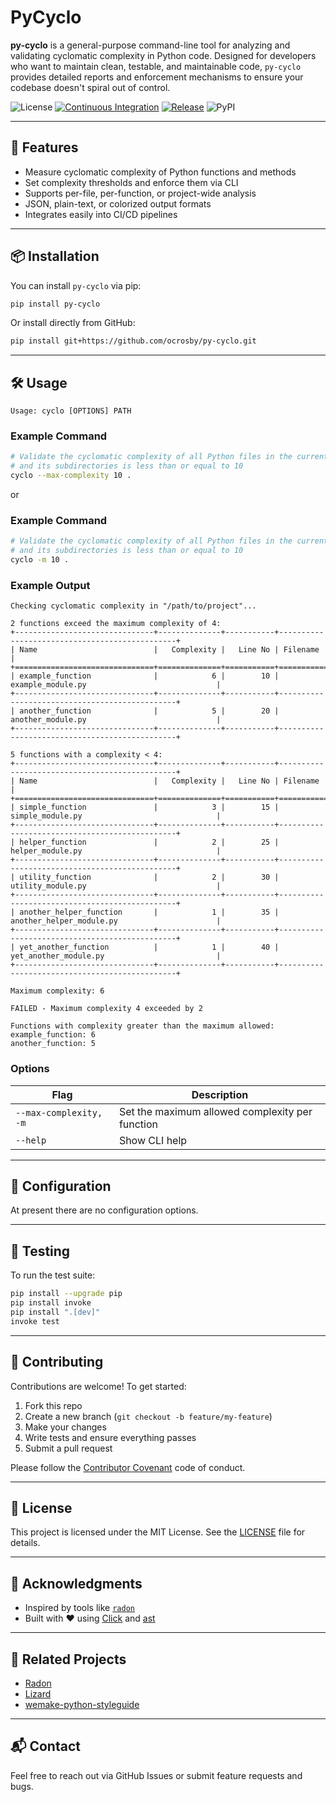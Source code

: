# PyCyclo

**py-cyclo** is a general-purpose command-line tool for analyzing and validating cyclomatic complexity in Python code. Designed for developers who want to maintain clean, testable, and maintainable code, `py-cyclo` provides detailed reports and enforcement mechanisms to ensure your codebase doesn't spiral out of control.

![License](https://img.shields.io/github/license/ocrosby/py-cyclo)
[![Continuous Integration](https://github.com/ocrosby/py-cyclo/actions/workflows/ci.yaml/badge.svg)](https://github.com/ocrosby/py-cyclo/actions/workflows/ci.yaml)
[![Release](https://github.com/ocrosby/py-cyclo/actions/workflows/release.yaml/badge.svg)](https://github.com/ocrosby/py-cyclo/actions/workflows/release.yaml)
![PyPI](https://img.shields.io/pypi/v/py-cyclo)

---

## 🚀 Features

- Measure cyclomatic complexity of Python functions and methods  
- Set complexity thresholds and enforce them via CLI  
- Supports per-file, per-function, or project-wide analysis  
- JSON, plain-text, or colorized output formats  
- Integrates easily into CI/CD pipelines  

---

## 📦 Installation

You can install `py-cyclo` via pip:

```bash
pip install py-cyclo
```

Or install directly from GitHub:

```bash
pip install git+https://github.com/ocrosby/py-cyclo.git
```

---

## 🛠️ Usage

```text
Usage: cyclo [OPTIONS] PATH
```

### Example Command

```bash
# Validate the cyclomatic complexity of all Python files in the current directory
# and its subdirectories is less than or equal to 10
cyclo --max-complexity 10 .
```

or 

### Example Command

```bash
# Validate the cyclomatic complexity of all Python files in the current directory
# and its subdirectories is less than or equal to 10
cyclo -m 10 .
```

### Example Output

```text
Checking cyclomatic complexity in "/path/to/project"...

2 functions exceed the maximum complexity of 4:
+-------------------------------+--------------+-----------+-----------------------------------------------+
| Name                          |   Complexity |   Line No | Filename                                      |
+===============================+==============+===========+===============================================+
| example_function              |            6 |        10 | example_module.py                             |
+-------------------------------+--------------+-----------+-----------------------------------------------+
| another_function              |            5 |        20 | another_module.py                             |
+-------------------------------+--------------+-----------+-----------------------------------------------+

5 functions with a complexity < 4:
+-------------------------------+--------------+-----------+-----------------------------------------------+
| Name                          |   Complexity |   Line No | Filename                                      |
+===============================+==============+===========+===============================================+
| simple_function               |            3 |        15 | simple_module.py                              |
+-------------------------------+--------------+-----------+-----------------------------------------------+
| helper_function               |            2 |        25 | helper_module.py                              |
+-------------------------------+--------------+-----------+-----------------------------------------------+
| utility_function              |            2 |        30 | utility_module.py                             |
+-------------------------------+--------------+-----------+-----------------------------------------------+
| another_helper_function       |            1 |        35 | another_helper_module.py                      |
+-------------------------------+--------------+-----------+-----------------------------------------------+
| yet_another_function          |            1 |        40 | yet_another_module.py                         |
+-------------------------------+--------------+-----------+-----------------------------------------------+

Maximum complexity: 6

FAILED - Maximum complexity 4 exceeded by 2

Functions with complexity greater than the maximum allowed:
example_function: 6
another_function: 5
```

### Options

| Flag                   | Description                                        |
|------------------------|----------------------------------------------------|
| `--max-complexity, -m` | Set the maximum allowed complexity per function    |
| `--help`               | Show CLI help                                      |

---

## 🔧 Configuration

At present there are no configuration options.

---

## 🧪 Testing

To run the test suite:

```bash
pip install --upgrade pip
pip install invoke
pip install ".[dev]"
invoke test
```

---

## 🤝 Contributing

Contributions are welcome! To get started:

1. Fork this repo  
2. Create a new branch (`git checkout -b feature/my-feature`)  
3. Make your changes  
4. Write tests and ensure everything passes  
5. Submit a pull request  

Please follow the [Contributor Covenant](https://www.contributor-covenant.org/) code of conduct.

---

## 📄 License

This project is licensed under the MIT License. See the [LICENSE](LICENSE) file for details.

---

## 🙌 Acknowledgments

- Inspired by tools like [`radon`](https://github.com/rubik/radon)  
- Built with ❤️ using [Click](https://click.palletsprojects.com/) and [ast](https://docs.python.org/3/library/ast.html)  

---

## 🔗 Related Projects

- [Radon](https://github.com/rubik/radon)  
- [Lizard](https://github.com/terryyin/lizard)  
- [wemake-python-styleguide](https://github.com/wemake-services/wemake-python-styleguide)  

---

## 📬 Contact

Feel free to reach out via GitHub Issues or submit feature requests and bugs.